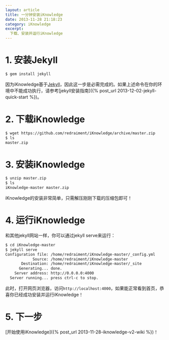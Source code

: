 ```yaml
---
layout: article
title: 一分钟安装iKnowledge
date: 2013-11-28 21:18:23
category: iKnowledge
excerpt:
  下载、安装并运行iKnowledge
---
```


# 1. 安装Jekyll

```bash
$ gem install jekyll
```

因为iKnowledge基于[Jekyll](http://jekyllrb.com/)，因此这一步是必需完成的。如果上述命令在你的环境中不能成功执行，请参考[jekyll安装指南]({% post_url 2013-12-02-jekyll-quick-start %})。

# 2. 下载iKnowledge

```bash
$ wget https://github.com/redraiment/iKnowledge/archive/master.zip
$ ls
master.zip
```

# 3. 安装iKnowledge

```bash
$ unzip master.zip
$ ls
iKnowledge-master master.zip
```

iKnowledge的安装非常简单，只需解压刚刚下载的压缩包即可！

# 4. 运行iKnowledge

和其他jekyll网站一样，你可以通过jekyll serve来运行：

```bash
$ cd iKnowledge-master
$ jekyll serve
Configuration file: /home/redraiment/iKnowledge-master/_config.yml
            Source: /home/redraiment/iKnowledge-master
       Destination: /home/redraiment/iKnowledge-master/_site
      Generating... done.
    Server address: http://0.0.0.0:4000
  Server running... press ctrl-c to stop.
```

此时，打开网页浏览器，访问`http://localhost:4000`，如果能正常看到首页，恭喜你已经成功安装并运行iKnowledge！

# 5. 下一步

[开始使用iKnowledge]({% post_url 2013-11-28-iknowledge-v2-wiki %})！
